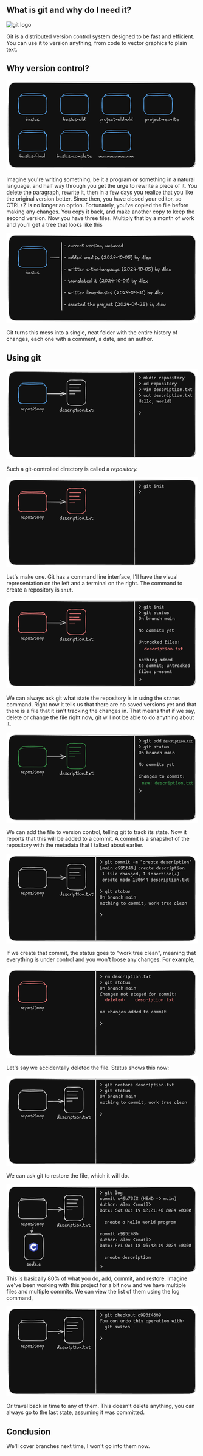 ## What is git and why do I need it?

![git logo](https://upload.wikimedia.org/wikipedia/commons/2/2b/Git-logo-white.svg)

Git is a distributed version control system designed to be fast and efficient. You can use it to version anything, from code to vector graphics to plain text.

## Why version control?

![folder-versions](../Excalidraw/folder-versions.png)

Imagine you're writing something, be it a program or something in a natural language, and half way through you get the urge to rewrite a piece of it. You delete the paragraph, rewrite it, then in a few days you realize that you like the original version better. Since then, you have closed your editor, so CTRL+Z is no longer an option. Fortunately, you've copied the file before making any changes. You copy it back, and make another copy to keep the second version. Now you have three files. Multiply that by a month of work and you'll get a tree that looks like this

![folder-versions-with-git](../Excalidraw/folder-versions-with-git.png)

Git turns this mess into a single, neat folder with the entire history of changes, each one with a comment, a date, and an author.

## Using git

![a-directory](../Excalidraw/git-showcase/a-directory.png)

Such a git-controlled directory is called a *repository.*

![init](../Excalidraw/git-showcase/init.png)

Let's make one. Git has a command line interface, I'll have the visual representation on the left and a terminal on the right. The command to create a repository is `init`.

![first-status](../Excalidraw/git-showcase/first-status.png)

We can always ask git what state the repository is in using the `status` command. Right now it tells us that there are no saved versions yet and that there is a file that it isn't tracking the changes in. That means that if we say, delete or change the file right now, git will not be able to do anything about it.

![git-add](../Excalidraw/git-showcase/git-add.png)

We can add the file to version control, telling git to track its state. Now it reports that this will be added to a commit. A commit is a snapshot of the repository with the metadata that I talked about earlier.

![git-commit](../Excalidraw/git-showcase/git-commit.png)

If we create that commit, the status goes to "work tree clean", meaning that everything is under control and you won't loose any changes. For example,

![rm-description](../Excalidraw/git-showcase/rm-description.png)

Let's say we accidentally deleted the file. Status shows this now:

![git-restore](../Excalidraw/git-showcase/git-restore.png)

We can ask git to restore the file, which it will do.

![git-log](../Excalidraw/git-showcase/git-log.png)
This is basically 80% of what you do, add, commit, and restore. Imagine we've been working with this project for a bit now and we have multiple files and multiple commits. We can view the list of them using the log command,

![git-checkout](../Excalidraw/git-showcase/git-checkout.png)

Or travel back in time to any of them. This doesn't delete anything, you can always go to the last state, assuming it was committed.

## Conclusion
We'll cover branches next time, I won't go into them now.